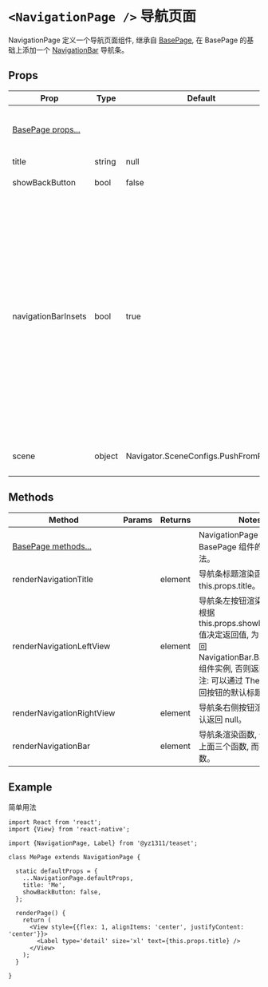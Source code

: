 # `<NavigationPage />` 导航页面
NavigationPage 定义一个导航页面组件, 继承自 [BasePage](./BasePage.md), 在 BasePage 的基础上添加一个 [NavigationBar](./NavigationBar.md) 导航条。

## Props
| Prop | Type | Default | Note |
|---|---|---|---|
| [BasePage props...](./BasePage.md) |  |  | NavigationPage 组件继承 BasePage 组件的全部属性。
| title | string | null | 导航条标题。
| showBackButton | bool | false | 是否显示返回按钮。
| navigationBarInsets | bool | true | 是否为内容区域增加导航条占用空间。<br/>此属性默认为 true, 使得内容不被导航条遮挡, 如果页面内容实用 ScrollView 且需要自行控制 NavigationBar 导航条的显示/隐藏, 那么你需要将此属性设置为 false 并自行在 ScrollView 容器里增加导航条的占用空间, 这样可以在导航条隐藏后把顶部空间利用起来。
| scene | object | Navigator.SceneConfigs.PushFromRight | 继承自 BasePage 并修改默认值。

## Methods
| Method | Params | Returns | Notes |
|---|---|---|---|
| [BasePage methods...](./BasePage.md) |  |  | NavigationPage 组件继承 BasePage 组件的全部方法。
| renderNavigationTitle |  | element | 导航条标题渲染函数, 默认为 this.props.title。
| renderNavigationLeftView |  | element | 导航条左按钮渲染函数, 默认根据 this.props.showBackButton 值决定返回值, 为 true 时返回 NavigationBar.BackButton 组件实例, 否则返回 null。<br/>注: 可以通过 Theme 修改返回按钮的默认标题。
| renderNavigationRightView |  | element | 导航条右侧按钮渲染函数, 默认返回 null。
| renderNavigationBar |  | element | 导航条渲染函数, 一般应重写上面三个函数, 而不是此函数。

## Example
简单用法
```
import React from 'react';
import {View} from 'react-native';

import {NavigationPage, Label} from '@yz1311/teaset';

class MePage extends NavigationPage {

  static defaultProps = {
    ...NavigationPage.defaultProps,
    title: 'Me',
    showBackButton: false,
  };

  renderPage() {
    return (
      <View style={{flex: 1, alignItems: 'center', justifyContent: 'center'}}>
        <Label type='detail' size='xl' text={this.props.title} />
      </View>
    );
  }

}
```
